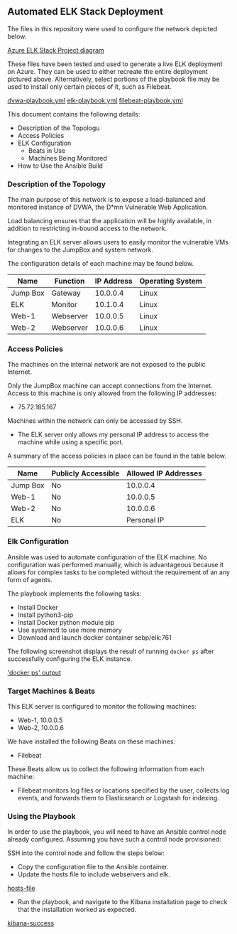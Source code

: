 ## Automated ELK Stack Deployment

The files in this repository were used to configure the network depicted below.

[Azure ELK Stack Project diagram](./Images/Final-Elk-Diagram.png)

These files have been tested and used to generate a live ELK deployment on Azure. They can be used to either recreate the entire deployment pictured above. Alternatively, select portions of the playbook file may be used to install only certain pieces of it, such as Filebeat.

[dvwa-playbook.yml](./DVWA/dvwa-playbook.yml)
[elk-playbook.yml](./ELK/elk-playbook.yml)
[filebeat-playbook.yml](./Filebeat/filebeat-playbook.yml)

This document contains the following details:
- Description of the Topologu
- Access Policies
- ELK Configuration
  - Beats in Use
  - Machines Being Monitored
- How to Use the Ansible Build


### Description of the Topology

The main purpose of this network is to expose a load-balanced and monitored instance of DVWA, the D*mn Vulnerable Web Application.

Load balancing ensures that the application will be highly available, in addition to restricting in-bound access to the network.

Integrating an ELK server allows users to easily monitor the vulnerable VMs for changes to the JumpBox and system network.

The configuration details of each machine may be found below.

| Name     | Function | IP Address | Operating System |
|----------|----------|------------|------------------|
| Jump Box | Gateway  | 10.0.0.4   | Linux            |
| ELK      | Monitor  | 10.1.0.4   | Linux            |
| Web-1    | Webserver| 10.0.0.5   | Linux            |
| Web-2    | Webserver| 10.0.0.6   | Linux            |

### Access Policies

The machines on the internal network are not exposed to the public Internet. 

Only the JumpBox machine can accept connections from the Internet. Access to this machine is only allowed from the following IP addresses:
- 75.72.185.167

Machines within the network can only be accessed by SSH.
- The ELK server only allows my personal IP address to access the machine while using a specific port.

A summary of the access policies in place can be found in the table below.

| Name     | Publicly Accessible | Allowed IP Addresses |
|----------|---------------------|----------------------|
| Jump Box | No                  | 10.0.0.4             |
| Web-1    | No                  | 10.0.0.5             |
| Web-2    | No                  | 10.0.0.6             |
| ELK      | No                  | Personal IP          |

### Elk Configuration

Ansible was used to automate configuration of the ELK machine. No configuration was performed manually, which is advantageous because it allows for complex tasks to be completed without the requirement of an any form of agents.

The playbook implements the following tasks:
- Install Docker
- Install python3-pip
- Install Docker python module pip
- Use systemctl to use more memory
- Download and launch docker container sebp/elk:761

The following screenshot displays the result of running `docker ps` after successfully configuring the ELK instance.

['docker ps' output](./Images/docker-ps.png)

### Target Machines & Beats
This ELK server is configured to monitor the following machines:
- Web-1, 10.0.0.5
- Web-2, 10.0.0.6

We have installed the following Beats on these machines:
- Filebeat

These Beats allow us to collect the following information from each machine:
- Filebeat monitors log files or locations specified by the user, collects log events, and forwards them to Elasticsearch or Logstash for indexing.

### Using the Playbook
In order to use the playbook, you will need to have an Ansible control node already configured. Assuming you have such a control node provisioned: 

SSH into the control node and follow the steps below:
- Copy the configuration file to the Ansible container.
- Update the hosts file to include webservers and elk.

[hosts-file](./Images/hosts-file.png)

- Run the playbook, and navigate to the Kibana installation page to check that the installation worked as expected.

[kibana-success](./Images/kibana-successful.png)